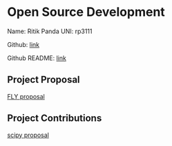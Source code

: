 # Open Source Development

Name: Ritik Panda
UNI: rp3111

Github: [link](https://github.com/Ritik3111)

Github README: [link](https://github.com/Ritik3111/Ritik3111/blob/main/README.md)


## Project Proposal

[FLY proposal](Fly.md)

## Project Contributions
[scipy proposal](scipy.md)
